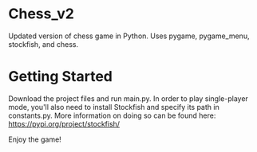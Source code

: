 # Chess_v2

Updated version of chess game in Python. Uses pygame, pygame_menu, stockfish, and chess.

# Getting Started

Download the project files and run main.py.
In order to play single-player mode, you'll also need to install Stockfish
and specify its path in constants.py. More information on doing so can be
found here: https://pypi.org/project/stockfish/

Enjoy the game!
